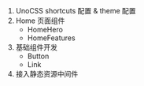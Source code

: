 1. UnoCSS shortcuts 配置 & theme 配置
2. Home 页面组件
   - HomeHero
   - HomeFeatures
3. 基础组件开发
   - Button
   - Link
4. 接入静态资源中间件
